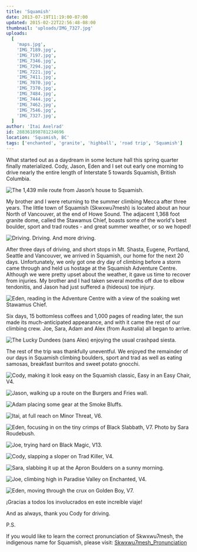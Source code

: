 ```yaml
---
title: 'Squamish'
date: 2013-07-19T11:19:00-07:00
updated: 2015-02-22T22:56:48-08:00
thumbnail: 'uploads/IMG_7327.jpg'
uploads:
  [
    'maps.jpg',
    'IMG_7189.jpg',
    'IMG_7197.jpg',
    'IMG_7346.jpg',
    'IMG_7294.jpg',
    'IMG_7221.jpg',
    'IMG_7411.jpg',
    'IMG_7070.jpg',
    'IMG_7370.jpg',
    'IMG_7484.jpg',
    'IMG_7444.jpg',
    'IMG_7462.jpg',
    'IMG_7546.jpg',
    'IMG_7327.jpg',
  ]
author: 'Itai Axelrad'
id: 288361898781234696
location: 'Squamish, BC'
tags: ['enchanted', 'granite', 'highball', 'road trip', 'Squamish']
---
```


What started out as a daydream in some lecture hall this spring quarter finally materialized. Cody, Jason, Eden and I set out early one morning to drive nearly the entire length of Interstate 5 towards Squamish, British Columbia.

![The 1,439 mile route from Jason’s house to Squamish.](uploads/maps.jpg)

My brother and I were returning to the summer climbing Mecca after three years. The little town of Squamish (Skwxwu7mesh) is located about an hour North of Vancouver, at the end of Howe Sound. The adjacent 1,368 foot granite dome, called the Stawamus Chief, boasts some of the world's best boulder, sport and trad routes - and great summer weather, or so we hoped!

![Driving. Driving. And more driving.](uploads/IMG_7189.jpg)

After three days of driving, and short stops in Mt. Shasta, Eugene, Portland, Seattle and Vancouver, we arrived in Squamish, our home for the next 20 days. Unfortunately, we only got one dry day of climbing before a storm came through and held us hostage at the Squamish Adventure Centre. Although we were pretty upset about the weather, it gave us time to recover from injuries. My brother and I had taken several months off due to elbow tendonitis, and Jason had just suffered a (hideous) toe injury.

![Eden, reading in the Adventure Centre with a view of the soaking wet Stawamus Chief.](uploads/IMG_7197.jpg)

Six days, 15 bottomless coffees and 1,000 pages of reading later, the sun made its much-anticipated appearance, and with it came the rest of our climbing crew. Joe, Sara, Adam and Alex (from Australia) all began to arrive.

![The Lucky Dundees (sans Alex) enjoying the usual crashpad siesta.](uploads/IMG_7346.jpg)

The rest of the trip was thankfully uneventful. We enjoyed the remainder of our days in Squamish climbing boulders, sport and trad as well as eating samosas, breakfast burritos and sweet potato gnocchi.

![Cody, making it look easy on the Squamish classic, Easy in an Easy Chair, V4.](uploads/IMG_7294.jpg)

![Jason, walking up a route on the Burgers and Fries wall.](uploads/IMG_7221.jpg)

![Adam placing some gear at the Smoke Bluffs.](uploads/IMG_7411.jpg)

![Itai, at full reach on Minor Threat, V6.](uploads/IMG_7070.jpg)

![Eden, focusing in on the tiny crimps of Black Slabbath, V7. Photo by Sara Roudebush.](uploads/IMG_7370.jpg)

![Joe, trying hard on Black Magic, V13.](uploads/IMG_7484.jpg)

![Cody, slapping a sloper on Trad Killer, V4.](uploads/IMG_7444.jpg)

![Sara, slabbing it up at the Apron Boulders on a sunny morning.](uploads/IMG_7462.jpg)

![Joe, climbing high in Paradise Valley on Enchanted, V4.](uploads/IMG_7546.jpg)

![Eden, moving through the crux on Golden Boy, V7.](uploads/IMG_7327.jpg)

¡Gracias a todos los involucrados en este increíble viaje!

And as always, thank you Cody for driving.

P.S.

If you would like to learn the correct pronunciation of Skwxwu7mesh, the indigenous name for Squamish, please visit: [Skwxwu7mesh_Pronunciation](http://en.wikipedia.org/wiki/File:Skwxwu7mesh_Pronunciation.OGG)
